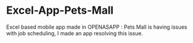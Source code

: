 # Excel-App-Pets-Mall
Excel based mobile app made in OPENASAPP : Pets Mall is having issues with job scheduling, I made an app resolving this issue. 
